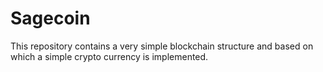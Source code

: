 # Sagecoin

This repository contains a very simple blockchain structure and based on which a simple crypto currency is implemented.
